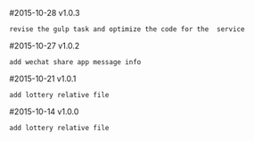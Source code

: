 #2015-10-28 v1.0.3

	revise the gulp task and optimize the code for the  service 

#2015-10-27 v1.0.2

	add wechat share app message info

#2015-10-21 v1.0.1

	add lottery relative file

#2015-10-14 v1.0.0

	add lottery relative file